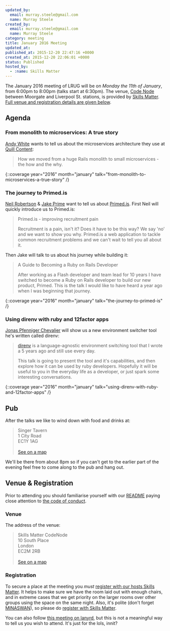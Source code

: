 ```yaml
---
updated_by:
  email: murray.steele@gmail.com
  name: Murray Steele
created_by:
  email: murray.steele@gmail.com
  name: Murray Steele
category: meeting
title: January 2016 Meeting
updated_at:
published_at: 2015-12-20 22:47:16 +0000
created_at: 2015-12-20 22:06:01 +0000
status: Published
hosted_by:
  - :name: Skills Matter
---
```


The January 2016 meeting of LRUG will be on *Monday the 11th of January*, from 6:00pm to 8:00pm (talks start at 6:30pm).  The venue, [Code Node](https://skillsmatter.com/locations/264-skills-matter-codenode) between Moorgate and Liverpool St. stations, is provided by [Skills Matter](http://www.skillsmatter.com).  [Full venue and registration details are given below](#jan16registration).

Agenda
------

### From monolith to microservices: A true story

[Andy White](http://andywhite.org) wants to tell us about the microservices architecture they use at [Quill Content](http://www.quillcontent.com/):

> How we moved from a huge Rails monolith to small microservices - the how and
> the why.

{::coverage year="2016" month="january" talk="from-monolith-to-microservices-a-true-story" /}

### The journey to Primed.is

[Neil Robertson](https://twitter.com/Whatthenar) & [Jake Prime](https://twitter.com/jakeprime) want to tell us about [Primed.is](http://primed.is).  First Neil will quickly introduce us to Primed.is:

> Primed.is - improving recruitment pain
>
> Recruitment is a pain, isn't it? Does it have to be this way? We say
> 'no' and we want to show you why. Primed.is a web application to
> tackle common recruitment problems and we can't wait to tell you all
> about it.

Then Jake will talk to us about his journey while building it:

> A Guide to Becoming a Ruby on Rails Developer
>
> After working as a Flash developer and team lead for 10 years I have
> switched to become a Ruby on Rails developer to build our new product,
> Primed. This is the talk I would like to have heard a year ago when I
> was beginning that journey.

{::coverage year="2016" month="january" talk="the-journey-to-primed-is" /}

### Using direnv with ruby and 12factor apps

[Jonas Pfenniger Chevalier](http://zimbatm.com) will show us a new environment switcher tool he's written called direnv:

> [direnv](http://direnv.net) is a language-agnostic environment switching tool
> that I wrote a 5 years ago and still use every day.
>
> This talk is going to present the tool and it's capabilities, and then explore
> how it can be used by ruby developers. Hopefully it will be useful to you in
> the everyday life as a developer, or just spark some interesting
> conversations.

{::coverage year="2016" month="january" talk="using-direnv-with-ruby-and-12factor-apps" /}

Pub
---

After the talks we like to wind down with food and drinks at:

> Singer Tavern<br/>1 City Road<br/>EC1Y 1AG<br/><br/>[See on a map](https://goo.gl/maps/w9kPu)

We'll be there from about 8pm so if you can't get to the earlier part of the evening feel free to come along to the pub and hang out.

Venue & Registration <a name="jan16registration">&nbsp;</a>
----------------------------------------------------------

Prior to attending you should familiarise yourself with our [README](http://readme.lrug.org/) paying close attention to [the code of conduct](http://readme.lrug.org/#code-of-conduct).

### Venue

The address of the venue:

> Skills Matter CodeNode<br/>10 South Place<br/>London<br/>EC2M 2RB<br/><br/>[See on a map](https://goo.gl/maps/ONJT4)

### Registration

To secure a place at the meeting you *must* [register with our hosts Skills Matter](https://skillsmatter.com/meetups/7697-lrug-january-2016-meeting).  It helps to make sure we have the room laid out with enough chairs, and in extreme cases that we get priority on the larger rooms over other groups using the space on the same night.  Also, it's polite (don't forget [MINASWAN](https://en.wikipedia.org/wiki/MINASWAN)), so please do [register with Skills Matter](https://skillsmatter.com/meetups/7697-lrug-january-2016-meeting).

You can also follow [this meeting on lanyrd](http://lanyrd.com/2016/lrug/), but this is not a meaningful way to tell us you wish to attend.  It's just for the lols, innit?
